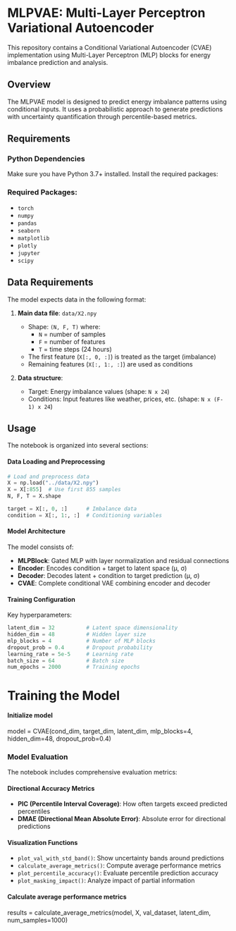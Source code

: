 # MLPVAE: Multi-Layer Perceptron Variational Autoencoder

This repository contains a Conditional Variational Autoencoder (CVAE) implementation using Multi-Layer Perceptron (MLP) blocks for energy imbalance prediction and analysis.

## Overview

The MLPVAE model is designed to predict energy imbalance patterns using conditional inputs. It uses a probabilistic approach to generate predictions with uncertainty quantification through percentile-based metrics.

## Requirements

### Python Dependencies

Make sure you have Python 3.7+ installed. Install the required packages:

### Required Packages:
- `torch`
- `numpy`
- `pandas`
- `seaborn`
- `matplotlib`
- `plotly`
- `jupyter`
- `scipy`

## Data Requirements

The model expects data in the following format:

1. **Main data file**: `data/X2.npy` 
   - Shape: `(N, F, T)` where:
     - `N` = number of samples
     - `F` = number of features
     - `T` = time steps (24 hours)
   - The first feature (`X[:, 0, :]`) is treated as the target (imbalance)
   - Remaining features (`X[:, 1:, :]`) are used as conditions

2. **Data structure**:
   - Target: Energy imbalance values (shape: `N x 24`)
   - Conditions: Input features like weather, prices, etc. (shape: `N x (F-1) x 24`)

## Usage

The notebook is organized into several sections:

#### Data Loading and Preprocessing
```python
# Load and preprocess data
X = np.load("../data/X2.npy")
X = X[:855]  # Use first 855 samples
N, F, T = X.shape

target = X[:, 0, :]      # Imbalance data
condition = X[:, 1:, :]  # Conditioning variables
```

#### Model Architecture

The model consists of:
- **MLPBlock**: Gated MLP with layer normalization and residual connections
- **Encoder**: Encodes condition + target to latent space (μ, σ)
- **Decoder**: Decodes latent + condition to target prediction (μ, σ)
- **CVAE**: Complete conditional VAE combining encoder and decoder

#### Training Configuration

Key hyperparameters:
```python
latent_dim = 32          # Latent space dimensionality
hidden_dim = 48          # Hidden layer size
mlp_blocks = 4           # Number of MLP blocks
dropout_prob = 0.4       # Dropout probability
learning_rate = 5e-5     # Learning rate
batch_size = 64          # Batch size
num_epochs = 2000        # Training epochs
```

# Training the Model

#### Initialize model
model = CVAE(cond_dim, target_dim, latent_dim, mlp_blocks=4, hidden_dim=48, dropout_prob=0.4)


### Model Evaluation

The notebook includes comprehensive evaluation metrics:

#### Directional Accuracy Metrics
- **PIC (Percentile Interval Coverage)**: How often targets exceed predicted percentiles
- **DMAE (Directional Mean Absolute Error)**: Absolute error for directional predictions

#### Visualization Functions
- `plot_val_with_std_band()`: Show uncertainty bands around predictions
- `calculate_average_metrics()`: Compute average performance metrics
- `plot_percentile_accuracy()`: Evaluate percentile prediction accuracy
- `plot_masking_impact()`: Analyze impact of partial information

#### Calculate average performance metrics
results = calculate_average_metrics(model, X, val_dataset, latent_dim, num_samples=1000)